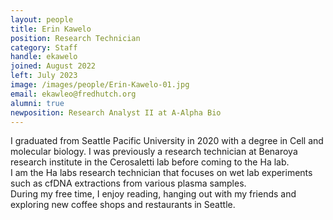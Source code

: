 ```yaml
---
layout: people
title: Erin Kawelo
position: Research Technician
category: Staff
handle: ekawelo
joined: August 2022
left: July 2023
image: /images/people/Erin-Kawelo-01.jpg
email: ekawleo@fredhutch.org
alumni: true
newposition: Research Analyst II at A-Alpha Bio
---
```


I graduated from Seattle Pacific University in 2020 with a degree in Cell and molecular biology.  I was previously a research technician at Benaroya research institute in the Cerosaletti lab before coming to the Ha lab.  
I am the Ha labs research technician that focuses on wet lab experiments such as cfDNA extractions from various plasma samples.  
During my free time, I enjoy reading, hanging out with my friends and exploring new coffee shops and restaurants in Seattle.   

